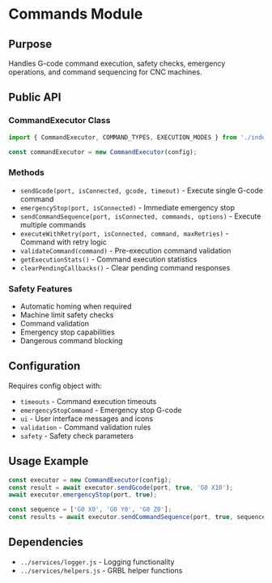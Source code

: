 # Commands Module

## Purpose
Handles G-code command execution, safety checks, emergency operations, and command sequencing for CNC machines.

## Public API

### CommandExecutor Class
```javascript
import { CommandExecutor, COMMAND_TYPES, EXECUTION_MODES } from './index.js';

const commandExecutor = new CommandExecutor(config);
```

### Methods
- `sendGcode(port, isConnected, gcode, timeout)` - Execute single G-code command
- `emergencyStop(port, isConnected)` - Immediate emergency stop
- `sendCommandSequence(port, isConnected, commands, options)` - Execute multiple commands
- `executeWithRetry(port, isConnected, command, maxRetries)` - Command with retry logic
- `validateCommand(command)` - Pre-execution command validation
- `getExecutionStats()` - Command execution statistics
- `clearPendingCallbacks()` - Clear pending command responses

### Safety Features
- Automatic homing when required
- Machine limit safety checks
- Command validation
- Emergency stop capabilities
- Dangerous command blocking

## Configuration
Requires config object with:
- `timeouts` - Command execution timeouts
- `emergencyStopCommand` - Emergency stop G-code
- `ui` - User interface messages and icons
- `validation` - Command validation rules
- `safety` - Safety check parameters

## Usage Example
```javascript
const executor = new CommandExecutor(config);
const result = await executor.sendGcode(port, true, 'G0 X10');
await executor.emergencyStop(port, true);

const sequence = ['G0 X0', 'G0 Y0', 'G0 Z0'];
const results = await executor.sendCommandSequence(port, true, sequence);
```

## Dependencies
- `../services/logger.js` - Logging functionality
- `../services/helpers.js` - GRBL helper functions